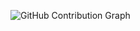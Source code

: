 ![GitHub Contribution Graph](https://activity-graph.herokuapp.com/graph?username=md-hasan1&theme=github-dark&area=true)
